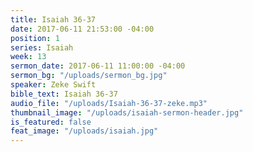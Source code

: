 ```yaml
---
title: Isaiah 36-37
date: 2017-06-11 21:53:00 -04:00
position: 1
series: Isaiah
week: 13
sermon_date: 2017-06-11 11:00:00 -04:00
sermon_bg: "/uploads/sermon_bg.jpg"
speaker: Zeke Swift
bible_text: Isaiah 36-37
audio_file: "/uploads/Isaiah-36-37-zeke.mp3"
thumbnail_image: "/uploads/isaiah-sermon-header.jpg"
is_featured: false
feat_image: "/uploads/isaiah.jpg"
---
```


